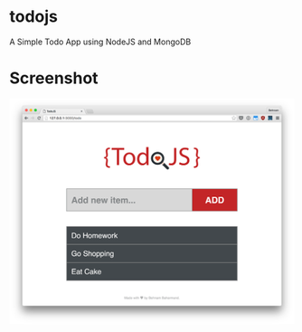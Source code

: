 # todojs
A Simple Todo App using NodeJS and MongoDB

# Screenshot
![todojs](https://raw.githubusercontent.com/behnum/todojs/master/public/screenshot.png)
